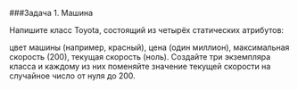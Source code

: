 ###Задача 1. Машина

Напишите класс Toyota, состоящий из четырёх статических атрибутов: 

цвет машины (например, красный),
цена (один миллион),
максимальная скорость (200),
текущая скорость (ноль).
Создайте три экземпляра класса и каждому из них поменяйте значение текущей скорости на случайное число от нуля до 200.